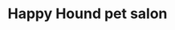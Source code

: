 ---
title: "Happy Hound pet salon"
url: /dripping-springs/happy-hound-pet-salon/
shop: pet grooming
---